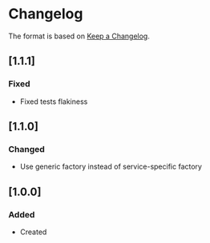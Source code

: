 # Changelog
The format is based on [Keep a Changelog](https://keepachangelog.com/en/1.0.0/).

## [1.1.1]
### Fixed
- Fixed tests flakiness

## [1.1.0]
### Changed
- Use generic factory instead of service-specific factory

## [1.0.0]
### Added
- Created
